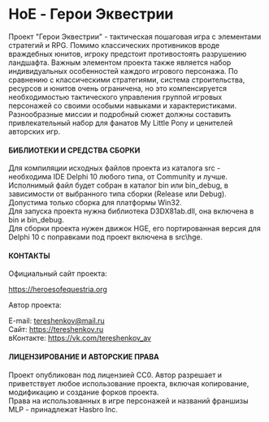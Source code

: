 # HoE - Герои Эквестрии

Проект "Герои Эквестрии" - тактическая пошаговая игра с элементами 
стратегий и RPG. Помимо классических противников вроде враждебных юнитов, 
игроку предстоит противостоять разрушению ландшафта. Важным элементом 
проекта также является набор индивидуальных особенностей каждого игрового 
персонажа. По сравнению с классическими стратегиями, система строительства, 
ресурсов и юнитов очень ограничена, но это компенсируется необходимостью 
тактического управления группой игровых персонажей со своими особыми 
навыками и характеристиками. Разнообразные миссии и подробный сюжет 
должны составить привлекательный набор для фанатов My Little Pony и 
ценителей авторских игр. 

#### БИБЛИОТЕКИ И СРЕДСТВА СБОРКИ

Для компиляции исходных файлов проекта из каталога src - необходима 
IDE Delphi 10 любого типа, от Community и лучше.<br>
Исполнимый файл будет собран в каталог bin или bin\_debug, в зависимости от
выбранного типа сборки (Release или Debug). Допустима только сборка для 
платформы Win32.<br>
Для запуска проекта нужна библиотека D3DX81ab.dll, она включена в bin и
bin\_debug.<br>
Для сборки проекта нужен движок HGE, его портированная версия для Delphi 10
с поправками под проект включена в src\\hge.

#### КОНТАКТЫ

Официальный сайт проекта:<br>

https://heroesofequestria.org<br>

Автор проекта:<br>

E-mail: tereshenkov@mail.ru<br>
Сайт: https://tereshenkov.ru<br>
вКонтакте: https://vk.com/tereshenkov_av<br>

#### ЛИЦЕНЗИРОВАНИЕ И АВТОРСКИЕ ПРАВА

Проект опубликован под лицензией CC0. Автор разрешает и приветствует 
любое использование проекта, включая копирование, модификацию и создание 
форков проекта.<br>
Права на использованных в игре персонажей и названий франшизы MLP - 
принадлежат Hasbro Inc.
